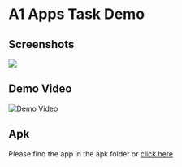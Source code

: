 # A1 Apps Task Demo
## Screenshots

<img src="https://github.com/SantoshInchalakaranji/A1appsTask/blob/master/screenshots/a1task.png" />

## Demo Video

[![Demo Video](https://png.pngtree.com/png-vector/20190724/ourmid/pngtree-vector-play-icon-png-image_1572584.jpg)](https://drive.google.com/file/d/1ATPuWUpiwml98qyHZ8pobeegyucqAg9O/view?usp=sharing)

## Apk

Please find the app in the apk folder or  [click here](https://github.com/SantoshInchalakaranji/A1appsTask/blob/master/apk/A1Task.apk)
